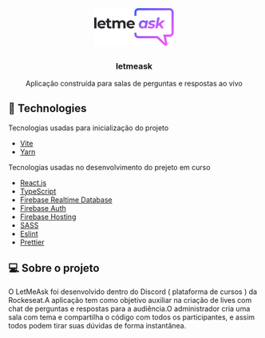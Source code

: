 <h1 align="center">
  <img alt="Letmeask" src=".github/logo.svg" width="160px">
</h1>

<h3 align="center">
  letmeask
</h3>

<p align="center">Aplicação construída para salas de perguntas e respostas ao vivo</p>

## 🚀 Technologies

Tecnologias usadas para inicialização do projeto

- [Vite](https://vitejs.dev/)
- [Yarn](https://yarnpkg.com/) 


Tecnologias usadas no desenvolvimento do prejeto em curso

- [React.js](https://reactjs.org/)
- [TypeScript](https://www.typescriptlang.org/)
- [Firebase Realtime Database](https://firebase.google.com/)
- [Firebase Auth](https://firebase.google.com/)
- [Firebase Hosting](https://firebase.google.com/)
- [SASS](https://sass-lang.com/)
- [Eslint](https://eslint.org/)
- [Prettier](https://prettier.io/)

## 💻 Sobre o projeto
<p>O LetMeAsk foi desenvolvido dentro do Discord ( plataforma de cursos ) da Rockeseat.A aplicação tem como objetivo auxiliar na criação de lives com chat de perguntas e respostas para a audiência.O administrador cria uma sala com tema e compartilha o código com todos os participantes, e assim todos podem tirar suas dúvidas de forma instantânea.</p>
